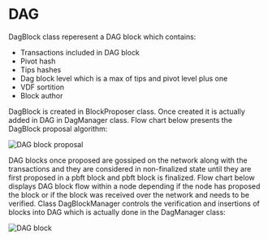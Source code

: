 # DAG

DagBlock class reperesent a DAG block which contains:

* Transactions included in DAG block
* Pivot hash
* Tips hashes
* Dag block level which is a max of tips and pivot level plus one
* VDF sortition&#x20;
* Block author

DagBlock is created in BlockProposer class. Once created it is actually added in DAG in DagManager class. Flow chart below presents the DagBlock proposal algorithm:

![DAG block proposal](<dag\_proposal.jpg>)

DAG blocks once proposed are gossiped on the network along with the transactions and they are considered in non-finalized state until they are first proposed in a pbft block and pbft block is finalized. Flow chart below displays DAG block flow within a node depending if the node has proposed the block or if the block was received over the network and needs to be verified. Class DagBlockManager controls the verification and insertions of blocks into DAG which is actually done in the DagManager class:

&#x20;

![DAG block](<dag\_block.jpg>)
